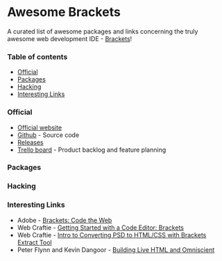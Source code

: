 # Awesome Brackets
A curated list of awesome packages and links concerning the truly awesome web development IDE - [Brackets](http://brackets.io/)!

### Table of contents
* [Official](#official)
* [Packages](#packages)
* [Hacking](#hacking)
* [Interesting Links](#interesting-links)

### Official
* [Official website](http://brackets.io/)
* [Github](https://github.com/adobe/brackets) - Source code
* [Releases](https://github.com/adobe/brackets/releases)
* [Trello board](https://trello.com/b/LCDud1Nd/brackets) - Product backlog and feature planning

### Packages

### Hacking

### Interesting Links
* Adobe - [Brackets: Code the Web](https://www.youtube.com/watch?v=2Tk7AUaExBQ)
* Web Craftie - [Getting Started with a Code Editor: Brackets](https://www.youtube.com/watch?v=GN0txxeT46A)
* Web Craftie - [Intro to Converting PSD to HTML/CSS with Brackets Extract Tool](https://www.youtube.com/watch?v=lEf0omJ0oS4)
* Peter Flynn and Kevin Dangoor - [Building Live HTML and Omniscient](https://www.youtube.com/watch?v=Axpi1_OVSdo)
